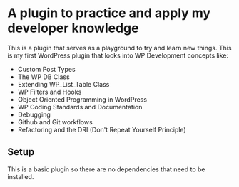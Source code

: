 # A plugin to practice and apply my developer knowledge

This is a plugin that serves as a playground to try and learn new things. This is my first WordPress plugin that looks into WP Development concepts like:
- Custom Post Types
- The WP DB Class
- Extending WP_List_Table Class
- WP Filters and Hooks
- Object Oriented Programming in WordPress
- WP Coding Standards and Documentation
- Debugging
- Github and Git workflows
- Refactoring and the DRI (Don't Repeat Yourself Principle)

## Setup

This is a basic plugin so there are no dependencies that need to be installed.
